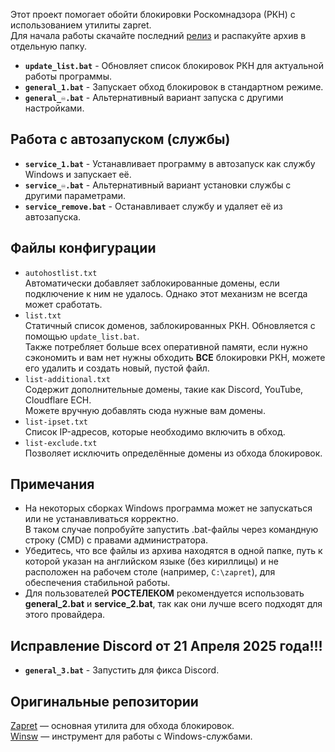 Этот проект помогает обойти блокировки Роскомнадзора (РКН) с использованием утилиты zapret.  
Для начала работы скачайте последний [релиз](https://github.com/KOUISHOURAXIO/zapret/releases) и распакуйте архив в отдельную папку.
 - **`update_list.bat`** - Обновляет список блокировок РКН для актуальной работы программы.
 - **`general_1.bat`** - Запускает обход блокировок в стандартном режиме.
 - **`general_♾️.bat`** - Альтернативный вариант запуска с другими настройками.
 ## Работа с автозапуском (службы)
 - **`service_1.bat`** - Устанавливает программу в автозапуск как службу Windows и запускает её.
 - **`service_♾️.bat`** - Альтернативный вариант установки службы с другими параметрами.
 - **`service_remove.bat`** - Останавливает службу и удаляет её из автозапуска.
 ## Файлы конфигурации
 - `autohostlist.txt`  
 Автоматически добавляет заблокированные домены, если подключение к ним не удалось. Однако этот механизм не всегда может сработать.
 - `list.txt`  
 Статичный список доменов, заблокированных РКН. Обновляется с помощью `update_list.bat`.  
 Также потребляет больше всех оперативной памяти, если нужно сэкономить и вам нет нужны обходить **ВСЕ** блокировки РКН, можете его удалить и создать новый, пустой файл.
 - `list-additional.txt`  
 Содержит дополнительные домены, такие как Discord, YouTube, Cloudflare ECH.  
 Можете вручную добавлять сюда нужные вам домены.
 - `list-ipset.txt`  
 Список IP-адресов, которые необходимо включить в обход.
 - `list-exclude.txt`  
 Позволяет исключить определённые домены из обхода блокировок.
 ## Примечания
 - На некоторых сборках Windows программа может не запускаться или не устанавливаться корректно.  
 В таком случае попробуйте запустить .bat-файлы через командную строку (CMD) с правами администратора.  
 - Убедитесь, что все файлы из архива находятся в одной папке, путь к которой указан на английском языке (без кириллицы) и не расположен на рабочем столе (например, `C:\zapret`), для обеспечения стабильной работы.  
 - Для пользователей **РОСТЕЛЕКОМ** рекомендуется использовать **general_2.bat** и **service_2.bat**, так как они лучше всего подходят для этого провайдера.
 ## Исправление Discord от 21 Апреля 2025 года!!!
 - **`general_3.bat`** - Запустить для фикса Discord.
 ## Оригинальные репозитории
 [Zapret](https://github.com/bol-van/zapret) — основная утилита для обхода блокировок.  
 [Winsw](https://github.com/winsw/winsw) — инструмент для работы с Windows-службами.
